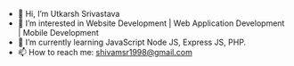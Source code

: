 - 👋 Hi, I’m Utkarsh Srivastava
- 👀 I’m interested in Website Development | Web Application Development | Mobile Development
- 🌱 I’m currently learning JavaScript Node JS, Express JS, PHP.
- 📫 How to reach me: shivamsr1998@gmail.com

<!---
Utkarsh630/Utkarsh630 is a ✨ special ✨ repository because its `README.md` (this file) appears on your GitHub profile.
You can click the Preview link to take a look at your changes.
--->
